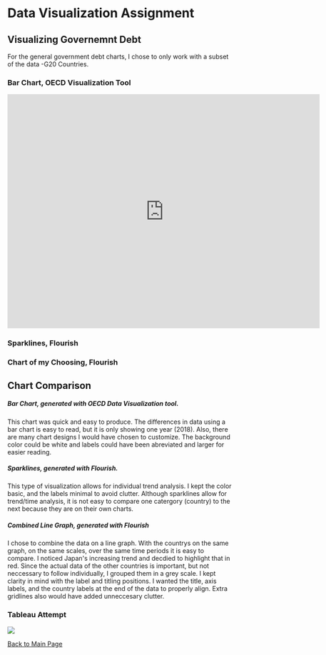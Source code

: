 # Data Visualization Assignment
## Visualizing Governemnt Debt
For the general government debt charts, I chose to only work with a subset of the data -G20 Countries. 

### Bar Chart, OECD Visualization Tool
<iframe src="https://data.oecd.org/chart/61TN" width="700" height="525" style="border: 0" mozallowfullscreen="true" webkitallowfullscreen="true" allowfullscreen="true"><a href="https://data.oecd.org/chart/61TN" target="_blank">OECD Chart: General government debt, Total, % of GDP, Annual, 2018</a></iframe>

### Sparklines, Flourish
<div class="flourish-embed flourish-chart" data-src="visualisation/3197940" data-url="https://flo.uri.sh/visualisation/3197940/embed"><script src="https://public.flourish.studio/resources/embed.js"></script></div>

### Chart of my Choosing, Flourish
<div class="flourish-embed flourish-chart" data-src="visualisation/3198754" data-url="https://flo.uri.sh/visualisation/3198754/embed"><script src="https://public.flourish.studio/resources/embed.js"></script></div>

## Chart Comparison 
##### Bar Chart, generated with OECD Data Visualization tool.
This chart was quick and easy to produce. The differences in data using a bar chart is easy to read, but it is only showing one year (2018). Also, there are many chart designs I would have chosen to customize. The background color could be white and labels could have been abreviated and larger for easier reading. 

##### Sparklines, generated with Flourish.
This type of visualization allows for individual trend analysis. I kept the color basic, and the labels minimal to avoid clutter. Although sparklines allow for trend/time analysis, it is not easy to compare one catergory (country) to the next because they are on their own charts. 

##### Combined Line Graph, generated with Flourish
I chose to combine the data on a line graph. With the countrys on the same graph, on the same scales, over the same time periods it is easy to compare. I noticed Japan's increasing trend and decdied to highlight that in red. Since the actual data of the other countries is important, but not neccessary to follow individually, I grouped them in a grey scale. I kept clarity in mind with the label and titling positions. I wanted the title, axis labels, and the country labels at the end of the data to properly align. Extra gridlines also would have added unneccesary clutter. 




### Tableau Attempt
<div class='tableauPlaceholder' id='viz1594927937236' style='position: relative'><noscript><a href='#'><img alt=' ' src='https:&#47;&#47;public.tableau.com&#47;static&#47;images&#47;Go&#47;GovernmentSpending_15949278512790&#47;Sheet1&#47;1_rss.png' style='border: none' /></a></noscript><object class='tableauViz'  style='display:none;'><param name='host_url' value='https%3A%2F%2Fpublic.tableau.com%2F' /> <param name='embed_code_version' value='3' /> <param name='site_root' value='' /><param name='name' value='GovernmentSpending_15949278512790&#47;Sheet1' /><param name='tabs' value='no' /><param name='toolbar' value='yes' /><param name='static_image' value='https:&#47;&#47;public.tableau.com&#47;static&#47;images&#47;Go&#47;GovernmentSpending_15949278512790&#47;Sheet1&#47;1.png' /> <param name='animate_transition' value='yes' /><param name='display_static_image' value='yes' /><param name='display_spinner' value='yes' /><param name='display_overlay' value='yes' /><param name='display_count' value='yes' /><param name='language' value='en' /><param name='filter' value='publish=yes' /></object></div>                <script type='text/javascript'>                    var divElement = document.getElementById('viz1594927937236');                    var vizElement = divElement.getElementsByTagName('object')[0];                    vizElement.style.width='100%';vizElement.style.height=(divElement.offsetWidth*0.75)+'px';                    var scriptElement = document.createElement('script');                    scriptElement.src = 'https://public.tableau.com/javascripts/api/viz_v1.js';                    vizElement.parentNode.insertBefore(scriptElement, vizElement);                </script>

[Back to Main Page](/README.md)
